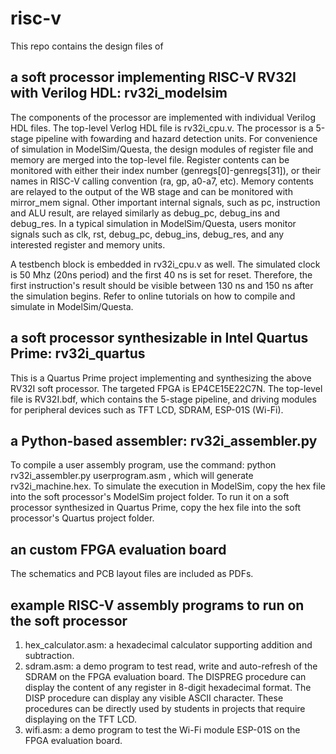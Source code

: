 # risc-v

This repo contains the design files of
## a soft processor implementing RISC-V RV32I with Verilog HDL: rv32i_modelsim
The components of the processor are implemented with individual Verilog HDL files. The top-level Verlog HDL file is rv32i_cpu.v. The processor is a 5-stage pipeline with fowarding and hazard detection units. For convenience of simulation in ModelSim/Questa, the design modules of register file and memory are merged into the top-level file. Register contents can be monitored with either their index number (genregs[0]-genregs[31]), or their names in RISC-V calling convention (ra, gp, a0-a7, etc). Memory contents are relayed to the output of the WB stage and can be monitored with mirror_mem signal. Other important internal signals, such as pc, instruction and ALU result, are relayed similarly as debug_pc, debug_ins and debug_res. In a typical simulation in ModelSim/Questa, users monitor signals such as clk, rst, debug_pc, debug_ins, debug_res, and any interested register and memory units.

A testbench block is embedded in rv32i_cpu.v as well. The simulated clock is 50 Mhz (20ns period) and the first 40 ns is set for reset. Therefore, the first instruction's result should be visible between 130 ns and 150 ns after the simulation begins. Refer to online tutorials on how to compile and simulate in ModelSim/Questa.  
## a soft processor synthesizable in Intel Quartus Prime: rv32i_quartus
This is a Quartus Prime project implementing and synthesizing the above RV32I soft processor. The targeted FPGA is EP4CE15E22C7N. The top-level file is RV32I.bdf, which contains the 5-stage pipeline, and driving modules for peripheral devices such as TFT LCD, SDRAM, ESP-01S (Wi-Fi).
## a Python-based assembler: rv32i_assembler.py
To compile a user assembly program, use the command:
python rv32i_assembler.py userprogram.asm
, which will generate rv32i_machine.hex. To simulate the execution in ModelSim, copy the hex file into the soft processor's ModelSim project folder. To run it on a soft processor synthesized in Quartus Prime, copy the hex file into the soft processor's Quartus project folder. 
## an custom FPGA evaluation board
The schematics and PCB layout files are included as PDFs.
## example RISC-V assembly programs to run on the soft processor
1. hex_calculator.asm: a hexadecimal calculator supporting addition and subtraction.
2. sdram.asm: a demo program to test read, write and auto-refresh of the SDRAM on the FPGA evaluation board. The DISPREG procedure can display the content of any register in 8-digit hexadecimal format. The DISP procedure can display any visible ASCII character. These procedures can be directly used by students in projects that require displaying on the TFT LCD.
3. wifi.asm: a demo program to test the Wi-Fi module ESP-01S on the FPGA evaluation board.
